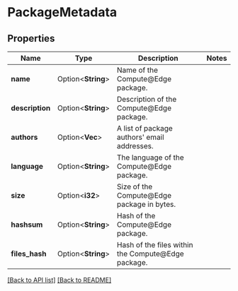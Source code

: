 # PackageMetadata

## Properties

Name | Type | Description | Notes
------------ | ------------- | ------------- | -------------
**name** | Option<**String**> | Name of the Compute@Edge package. | 
**description** | Option<**String**> | Description of the Compute@Edge package. | 
**authors** | Option<**Vec<String>**> | A list of package authors' email addresses. | 
**language** | Option<**String**> | The language of the Compute@Edge package. | 
**size** | Option<**i32**> | Size of the Compute@Edge package in bytes. | 
**hashsum** | Option<**String**> | Hash of the Compute@Edge package. | 
**files_hash** | Option<**String**> | Hash of the files within the Compute@Edge package. | 

[[Back to API list]](../README.md#documentation-for-api-endpoints) [[Back to README]](../README.md)


